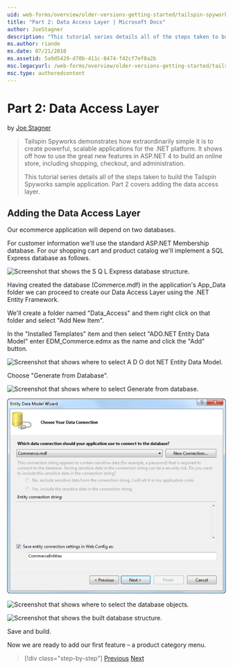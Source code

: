 ```yaml
---
uid: web-forms/overview/older-versions-getting-started/tailspin-spyworks/tailspin-spyworks-part-2
title: "Part 2: Data Access Layer | Microsoft Docs"
author: JoeStagner
description: "This tutorial series details all of the steps taken to build the Tailspin Spyworks sample application. Part 2 covers adding the data access layer."
ms.author: riande
ms.date: 07/21/2010
ms.assetid: 5a9d5429-d70b-411c-8474-f42cf7ef8a2b
msc.legacyurl: /web-forms/overview/older-versions-getting-started/tailspin-spyworks/tailspin-spyworks-part-2
msc.type: authoredcontent
---
```

# Part 2: Data Access Layer

by [Joe Stagner](https://github.com/JoeStagner)

> Tailspin Spyworks demonstrates how extraordinarily simple it is to create powerful, scalable applications for the .NET platform. It shows off how to use the great new features in ASP.NET 4 to build an online store, including shopping, checkout, and administration.
> 
> This tutorial series details all of the steps taken to build the Tailspin Spyworks sample application. Part 2 covers adding the data access layer.

## <a id="_Toc260221668"></a>  Adding the Data Access Layer

Our ecommerce application will depend on two databases.

For customer information we'll use the standard ASP.NET Membership database. For our shopping cart and product catalog we'll implement a SQL Express database as follows.

![Screenshot that shows the S Q L Express database structure.](tailspin-spyworks-part-2/_static/image1.jpg)

Having created the database (Commerce.mdf) in the application's App\_Data folder we can proceed to create our Data Access Layer using the .NET Entity Framework.

We'll create a folder named "Data\_Access" and them right click on that folder and select "Add New Item".

In the "Installed Templates" item and then select "ADO.NET Entity Data Model" enter EDM\_Commerce.edmx as the name and click the "Add" button.

![Screenshot that shows where to select A D O dot NET Entity Data Model.](tailspin-spyworks-part-2/_static/image2.jpg)

Choose "Generate from Database".

![Screenshot that shows where to select Generate from database.](tailspin-spyworks-part-2/_static/image1.png)

![Screenshot that shows the entity connection string.](tailspin-spyworks-part-2/_static/image2.png)

![Screenshot that shows where to select the database objects.](tailspin-spyworks-part-2/_static/image3.png)

![Screenshot that shows the built database structure.](tailspin-spyworks-part-2/_static/image3.jpg)

Save and build.

Now we are ready to add our first feature – a product category menu.

> [!div class="step-by-step"]
> [Previous](tailspin-spyworks-part-1.md)
> [Next](tailspin-spyworks-part-3.md)
